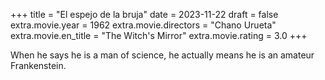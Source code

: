 +++
title = "El espejo de la bruja"
date = 2023-11-22
draft = false
extra.movie.year = 1962
extra.movie.directors = "Chano Urueta"
extra.movie.en_title = "The Witch's Mirror"
extra.movie.rating = 3.0
+++

When he says he is a man of science, he actually means he is an amateur Frankenstein.<!-- more -->